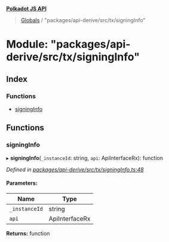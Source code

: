 **[Polkadot JS API](../README.md)**

> [Globals](../globals.md) / "packages/api-derive/src/tx/signingInfo"

# Module: "packages/api-derive/src/tx/signingInfo"

## Index

### Functions

* [signingInfo](_packages_api_derive_src_tx_signinginfo_.md#signinginfo)

## Functions

### signingInfo

▸ **signingInfo**(`_instanceId`: string, `api`: ApiInterfaceRx): function

*Defined in [packages/api-derive/src/tx/signingInfo.ts:48](https://github.com/polkadot-js/api/blob/95c4f03bc/packages/api-derive/src/tx/signingInfo.ts#L48)*

#### Parameters:

Name | Type |
------ | ------ |
`_instanceId` | string |
`api` | ApiInterfaceRx |

**Returns:** function

